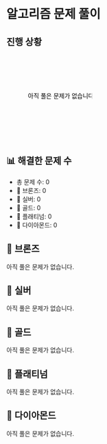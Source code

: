 # 알고리즘 문제 풀이

## 진행 상황
<svg width="200" height="200" xmlns="http://www.w3.org/2000/svg"><text x="50" y="100">아직 풀은 문제가 없습니다</text></svg>

## 📊 해결한 문제 수
- 총 문제 수: 0
- 🥉 브론즈: 0
- 🥈 실버: 0
- 🥇 골드: 0
- 💎 플래티넘: 0
- 💫 다이아몬드: 0

## 🥉 브론즈
아직 풀은 문제가 없습니다.

## 🥈 실버
아직 풀은 문제가 없습니다.

## 🥇 골드
아직 풀은 문제가 없습니다.

## 💎 플래티넘
아직 풀은 문제가 없습니다.

## 💫 다이아몬드
아직 풀은 문제가 없습니다.
